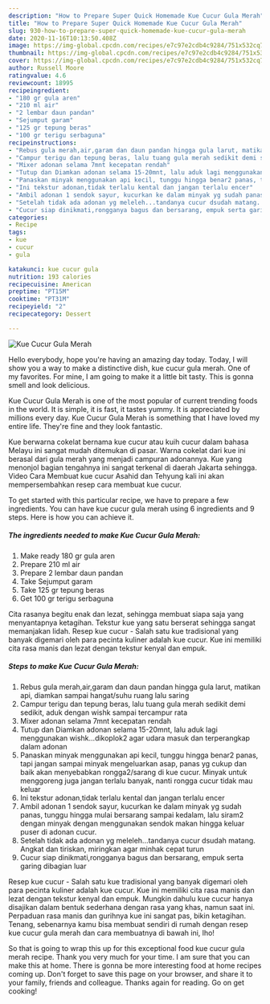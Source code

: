 ```yaml
---
description: "How to Prepare Super Quick Homemade Kue Cucur Gula Merah"
title: "How to Prepare Super Quick Homemade Kue Cucur Gula Merah"
slug: 930-how-to-prepare-super-quick-homemade-kue-cucur-gula-merah
date: 2020-11-16T10:13:50.408Z
image: https://img-global.cpcdn.com/recipes/e7c97e2cdb4c9284/751x532cq70/kue-cucur-gula-merah-foto-resep-utama.jpg
thumbnail: https://img-global.cpcdn.com/recipes/e7c97e2cdb4c9284/751x532cq70/kue-cucur-gula-merah-foto-resep-utama.jpg
cover: https://img-global.cpcdn.com/recipes/e7c97e2cdb4c9284/751x532cq70/kue-cucur-gula-merah-foto-resep-utama.jpg
author: Russell Moore
ratingvalue: 4.6
reviewcount: 18995
recipeingredient:
- "180 gr gula aren"
- "210 ml air"
- "2 lembar daun pandan"
- "Sejumput garam"
- "125 gr tepung beras"
- "100 gr terigu serbaguna"
recipeinstructions:
- "Rebus gula merah,air,garam dan daun pandan hingga gula larut, matikan api, diamkan sampai hangat/suhu ruang lalu saring"
- "Campur terigu dan tepung beras, lalu tuang gula merah sedikit demi sedikit, aduk dengan wishk sampai tercampur rata"
- "Mixer adonan selama 7mnt kecepatan rendah"
- "Tutup dan Diamkan adonan selama 15-20mnt, lalu aduk lagi menggunakan wishk...dikoplok2 agar udara masuk dan terperangkap dalam adonan"
- "Panaskan minyak menggunakan api kecil, tunggu hingga benar2 panas, tapi jangan sampai minyak mengeluarkan asap, panas yg cukup dan baik akan menyebabkan rongga2/sarang di kue cucur. Minyak untuk menggoreng juga jangan terlalu banyak, nanti rongga cucur tidak mau keluar"
- "Ini tekstur adonan,tidak terlalu kental dan jangan terlalu encer"
- "Ambil adonan 1 sendok sayur, kucurkan ke dalam minyak yg sudah panas, tunggu hingga mulai bersarang sampai kedalam, lalu siram2 dengan minyak dengan menggunakan sendok makan hingga keluar puser di adonan cucur."
- "Setelah tidak ada adonan yg meleleh...tandanya cucur dsudah matang. Angkat dan tiriskan, miringkan agar minhak cepat turun"
- "Cucur siap dinikmati,rongganya bagus dan bersarang, empuk serta garing dibagian luar"
categories:
- Recipe
tags:
- kue
- cucur
- gula

katakunci: kue cucur gula 
nutrition: 193 calories
recipecuisine: American
preptime: "PT15M"
cooktime: "PT31M"
recipeyield: "2"
recipecategory: Dessert

---
```



![Kue Cucur Gula Merah](https://img-global.cpcdn.com/recipes/e7c97e2cdb4c9284/751x532cq70/kue-cucur-gula-merah-foto-resep-utama.jpg)

Hello everybody, hope you're having an amazing day today. Today, I will show you a way to make a distinctive dish, kue cucur gula merah. One of my favorites. For mine, I am going to make it a little bit tasty. This is gonna smell and look delicious.

Kue Cucur Gula Merah is one of the most popular of current trending foods in the world. It is simple, it is fast, it tastes yummy. It is appreciated by millions every day. Kue Cucur Gula Merah is something that I have loved my entire life. They're fine and they look fantastic.

Kue berwarna cokelat bernama kue cucur atau kuih cucur dalam bahasa Melayu ini sangat mudah ditemukan di pasar. Warna cokelat dari kue ini berasal dari gula merah yang menjadi campuran adonannya. Kue yang menonjol bagian tengahnya ini sangat terkenal di daerah Jakarta sehingga. Video Cara Membuat kue cucur Asahid dan Tehyung kali ini akan mempersembahkan resep cara membuat kue cucur.


To get started with this particular recipe, we have to prepare a few ingredients. You can have kue cucur gula merah using 6 ingredients and 9 steps. Here is how you can achieve it.

<!--inarticleads1-->

##### The ingredients needed to make Kue Cucur Gula Merah:

1. Make ready 180 gr gula aren
1. Prepare 210 ml air
1. Prepare 2 lembar daun pandan
1. Take Sejumput garam
1. Take 125 gr tepung beras
1. Get 100 gr terigu serbaguna


Cita rasanya begitu enak dan lezat, sehingga membuat siapa saja yang menyantapnya ketagihan. Tekstur kue yang satu berserat sehingga sangat memanjakan lidah. Resep kue cucur - Salah satu kue tradisional yang banyak digemari oleh para pecinta kuliner adalah kue cucur. Kue ini memiliki cita rasa manis dan lezat dengan tekstur kenyal dan empuk. 

<!--inarticleads2-->

##### Steps to make Kue Cucur Gula Merah:

1. Rebus gula merah,air,garam dan daun pandan hingga gula larut, matikan api, diamkan sampai hangat/suhu ruang lalu saring
1. Campur terigu dan tepung beras, lalu tuang gula merah sedikit demi sedikit, aduk dengan wishk sampai tercampur rata
1. Mixer adonan selama 7mnt kecepatan rendah
1. Tutup dan Diamkan adonan selama 15-20mnt, lalu aduk lagi menggunakan wishk...dikoplok2 agar udara masuk dan terperangkap dalam adonan
1. Panaskan minyak menggunakan api kecil, tunggu hingga benar2 panas, tapi jangan sampai minyak mengeluarkan asap, panas yg cukup dan baik akan menyebabkan rongga2/sarang di kue cucur. Minyak untuk menggoreng juga jangan terlalu banyak, nanti rongga cucur tidak mau keluar
1. Ini tekstur adonan,tidak terlalu kental dan jangan terlalu encer
1. Ambil adonan 1 sendok sayur, kucurkan ke dalam minyak yg sudah panas, tunggu hingga mulai bersarang sampai kedalam, lalu siram2 dengan minyak dengan menggunakan sendok makan hingga keluar puser di adonan cucur.
1. Setelah tidak ada adonan yg meleleh...tandanya cucur dsudah matang. Angkat dan tiriskan, miringkan agar minhak cepat turun
1. Cucur siap dinikmati,rongganya bagus dan bersarang, empuk serta garing dibagian luar


Resep kue cucur - Salah satu kue tradisional yang banyak digemari oleh para pecinta kuliner adalah kue cucur. Kue ini memiliki cita rasa manis dan lezat dengan tekstur kenyal dan empuk. Mungkin dahulu kue cucur hanya disajikan dalam bentuk sederhana dengan rasa yang khas, namun saat ini. Perpaduan rasa manis dan gurihnya kue ini sangat pas, bikin ketagihan. Tenang, sebenarnya kamu bisa membuat sendiri di rumah dengan resep kue cucur gula merah dan cara membuatnya di bawah ini, lho! 

So that is going to wrap this up for this exceptional food kue cucur gula merah recipe. Thank you very much for your time. I am sure that you can make this at home. There is gonna be more interesting food at home recipes coming up. Don't forget to save this page on your browser, and share it to your family, friends and colleague. Thanks again for reading. Go on get cooking!
